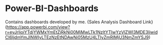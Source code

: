 # Power-BI-Dashboards
Contains dashboards developed by me.
{Sales Analysis Dashboard Link}(https://app.powerbi.com/view?r=eyJrIjoiYTdjYWMxYmEtZjRkNi00MjMwLTk1NzItYTIwYzVlZWI3MDE3IiwidCI6IjdmYmJlNWIyLTEzNzEtNDAwNi05MzU4LTIyZmRlMjU3NmZmYSJ9)
